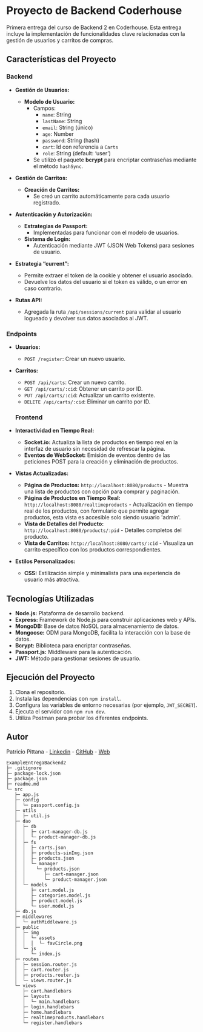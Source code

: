 # Proyecto de Backend Coderhouse

Primera entrega del curso de Backend 2 en Coderhouse. Esta entrega incluye la implementación de funcionalidades clave relacionadas con la gestión de usuarios y carritos de compras.

## Características del Proyecto

### Backend

- **Gestión de Usuarios:**
  - **Modelo de Usuario:**
    - Campos:
      - `name`: String
      - `lastName`: String
      - `email`: String (único)
      - `age`: Number
      - `password`: String (hash)
      - `cart`: Id con referencia a `Carts`
      - `role`: String (default: ‘user’)
    - Se utilizó el paquete **bcrypt** para encriptar contraseñas mediante el método `hashSync`.
  
- **Gestión de Carritos:**
  - **Creación de Carritos:**
    - Se creó un carrito automáticamente para cada usuario registrado.
  
- **Autenticación y Autorización:**
  - **Estrategias de Passport:**
    - Implementadas para funcionar con el modelo de usuarios.
  - **Sistema de Login:**
    - Autenticación mediante JWT (JSON Web Tokens) para sesiones de usuario.

- **Estrategia “current”:**
  - Permite extraer el token de la cookie y obtener el usuario asociado.
  - Devuelve los datos del usuario si el token es válido, o un error en caso contrario.

- **Rutas API:**
  - Agregada la ruta `/api/sessions/current` para validar al usuario logueado y devolver sus datos asociados al JWT.

### Endpoints

- **Usuarios:**
  - `POST /register`: Crear un nuevo usuario.

- **Carritos:**
  - `POST /api/carts`: Crear un nuevo carrito.
  - `GET /api/carts/:cid`: Obtener un carrito por ID.
  - `PUT /api/carts/:cid`: Actualizar un carrito existente.
  - `DELETE /api/carts/:cid`: Eliminar un carrito por ID.

  ### Frontend

- **Interactividad en Tiempo Real:**
  - **Socket.io:** Actualiza la lista de productos en tiempo real en la interfaz de usuario sin necesidad de refrescar la página.
  - **Eventos de WebSocket:** Emisión de eventos dentro de las peticiones POST para la creación y eliminación de productos.

- **Vistas Actualizadas:**
  - **Página de Productos:** `http://localhost:8080/products` - Muestra una lista de productos con opción para comprar y paginación.
  - **Página de Productos en Tiempo Real:** `http://localhost:8080/realtimeproducts` - Actualización en tiempo real de los productos, con formulario que permite agregar productos, esta vista es accesible solo siendo usuario 'admin'.
  - **Vista de Detalles del Producto:** `http://localhost:8080/products/:pid` - Detalles completos del producto.
  - **Vista de Carritos:** `http://localhost:8080/carts/:cid` - Visualiza un carrito específico con los productos correspondientes.

- **Estilos Personalizados:**
  - **CSS:** Estilización simple y minimalista para una experiencia de usuario más atractiva.

## Tecnologías Utilizadas

- **Node.js:** Plataforma de desarrollo backend.
- **Express:** Framework de Node.js para construir aplicaciones web y APIs.
- **MongoDB:** Base de datos NoSQL para almacenamiento de datos.
- **Mongoose:** ODM para MongoDB, facilita la interacción con la base de datos.
- **Bcrypt:** Biblioteca para encriptar contraseñas.
- **Passport.js:** Middleware para la autenticación.
- **JWT:** Método para gestionar sesiones de usuario.

## Ejecución del Proyecto

1. Clona el repositorio.
2. Instala las dependencias con `npm install`.
3. Configura las variables de entorno necesarias (por ejemplo, `JWT_SECRET`).
4. Ejecuta el servidor con `npm run dev`.
5. Utiliza Postman para probar los diferentes endpoints.


## Autor

Patricio Pittana - [Linkedin](https://www.linkedin.com/in/patricio-pittana-2185b6177/) - [GitHub](https://github.com/Lunatico0) - [Web](https://pittanapatricio.vercel.app)

```
ExampleEntregaBackend2
├─ .gitignore
├─ package-lock.json
├─ package.json
├─ readme.md
└─ src
   ├─ app.js
   ├─ config
   │  └─ passport.config.js
   ├─ utils
   │  ├─ util.js
   ├─ dao
   │  ├─ db
   │  │  ├─ cart-manager-db.js
   │  │  └─ product-manager-db.js
   │  ├─ fs
   │  │  ├─ carts.json
   │  │  ├─ products-sinImg.json
   │  │  ├─ products.json
   │  │  └─ manager
   │  │    └─ products.json
   │  │       ├─ cart-manager.json
   │  │       └─ product-manager.json
   │  └─ models
   │     ├─ cart.model.js
   │     ├─ categories.model.js
   │     ├─ product.model.js
   │     └─ user.model.js
   ├─ db.js
   ├─ middlewares
   │  └─ authMiddleware.js
   ├─ public
   │  ├─ img
   │  │  └─ assets
   │  │  │  └─ favCircle.png
   │  └─ js
   │     └─ index.js
   ├─ routes
   │  ├─ session.router.js
   │  ├─ cart.router.js
   │  ├─ products.router.js
   │  └─ views.router.js
   └─ views
      ├─ cart.handlebars
      ├─ layouts
      │  └─ main.handlebars
      ├─ login.handlebars
      ├─ home.handlebars
      ├─ realtimeproducts.handlebars
      └─ register.handlebars

```
